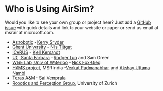 # Who is Using AirSim?

Would you like to see your own group or project here? Just add a [GitHub issue](https://github.com/microsoft/airsim/issues) with quick details and link to your website or paper or send us email at msrair at microsoft.com.

*  [Astrobotic](https://www.astrobotic.com/technology) - [Kerry Snyder](http://www.ohscope.com/)
* [Ghent University](https://www.ugent.be) - [Nils Tijtgat](https://timebutt.github.io/static/author/nils/)
* [ICARUS](http://icarus.upc.edu) - [Kjell Kersandt](https://github.com/kjell-k)
* [UC, Santa Barbara](https://www.ucsb.edu/) - [Rodger Luo](http://www.rodgerluo.com/) and Sam Green
* [WISE Lab, Univ of Waterloo](https://uwaterloo.ca/waterloo-intelligent-systems-engineering-lab/) - [Nick Fox-Gieg](https://uwaterloo.ca/waterloo-intelligent-systems-engineering-lab/about/people/nafoxgie)
* [HAMS project](https://www.microsoft.com/en-us/research/project/hams/), MSR India -[Venkat Padmanabhan](https://www.microsoft.com/en-us/research/people/padmanab/) and [Akshay Uttama Nambi](https://www.microsoft.com/en-us/research/people/t-snaksh/)
* [Texas A&M](https://www.tamu.edu/) - [Sai Vemprala](http://www.saihv.com/)
* [Robotics and Perception Group](http://rpg.ifi.uzh.ch/), University of Zurich 
